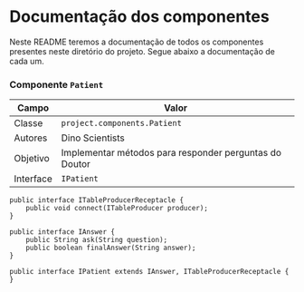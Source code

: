 # Documentação dos componentes
Neste README teremos a documentação de todos os componentes presentes neste diretório do projeto. Segue abaixo a documentação de cada um.

### Componente `Patient`
Campo | Valor
----- | -----
Classe | `project.components.Patient`
Autores | Dino Scientists
Objetivo | Implementar métodos para responder perguntas do Doutor
Interface | `IPatient`

```
public interface ITableProducerReceptacle {
    public void connect(ITableProducer producer);
}

public interface IAnswer {
    public String ask(String question);
    public boolean finalAnswer(String answer);
}

public interface IPatient extends IAnswer, ITableProducerReceptacle {
}
```
